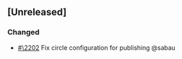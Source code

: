 ## [Unreleased]

### Changed

- [#\2202](https://github.com/cosmos/voyager/pull/2202) Fix circle configuration for publishing @sabau

